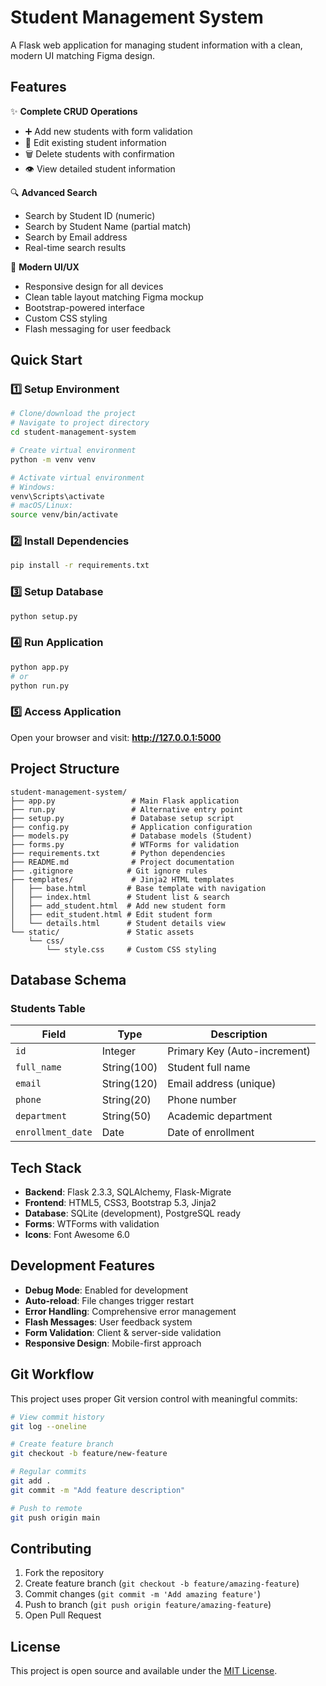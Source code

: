 # Student Management System

A Flask web application for managing student information with a clean, modern UI matching Figma design.

## Features

✨ **Complete CRUD Operations**
- ➕ Add new students with form validation
- 📝 Edit existing student information  
- 🗑️ Delete students with confirmation
- 👁️ View detailed student information

🔍 **Advanced Search**
- Search by Student ID (numeric)
- Search by Student Name (partial match)
- Search by Email address
- Real-time search results

🎨 **Modern UI/UX**
- Responsive design for all devices
- Clean table layout matching Figma mockup
- Bootstrap-powered interface
- Custom CSS styling
- Flash messaging for user feedback

## Quick Start

### 1️⃣ Setup Environment
```bash
# Clone/download the project
# Navigate to project directory
cd student-management-system

# Create virtual environment  
python -m venv venv

# Activate virtual environment
# Windows:
venv\Scripts\activate
# macOS/Linux:
source venv/bin/activate
```

### 2️⃣ Install Dependencies
```bash
pip install -r requirements.txt
```

### 3️⃣ Setup Database
```bash
python setup.py
```

### 4️⃣ Run Application
```bash
python app.py
# or
python run.py
```

### 5️⃣ Access Application
Open your browser and visit: **http://127.0.0.1:5000**

## Project Structure

```
student-management-system/
├── app.py                 # Main Flask application
├── run.py                 # Alternative entry point
├── setup.py               # Database setup script
├── config.py              # Application configuration
├── models.py              # Database models (Student)
├── forms.py               # WTForms for validation
├── requirements.txt       # Python dependencies
├── README.md              # Project documentation
├── .gitignore            # Git ignore rules
├── templates/             # Jinja2 HTML templates
│   ├── base.html         # Base template with navigation
│   ├── index.html        # Student list & search
│   ├── add_student.html  # Add new student form
│   ├── edit_student.html # Edit student form
│   └── details.html      # Student details view
└── static/               # Static assets
    └── css/
        └── style.css     # Custom CSS styling
```

## Database Schema

### Students Table
| Field | Type | Description |
|-------|------|-------------|
| `id` | Integer | Primary Key (Auto-increment) |
| `full_name` | String(100) | Student full name |
| `email` | String(120) | Email address (unique) |
| `phone` | String(20) | Phone number |
| `department` | String(50) | Academic department |
| `enrollment_date` | Date | Date of enrollment |

## Tech Stack

- **Backend**: Flask 2.3.3, SQLAlchemy, Flask-Migrate
- **Frontend**: HTML5, CSS3, Bootstrap 5.3, Jinja2
- **Database**: SQLite (development), PostgreSQL ready
- **Forms**: WTForms with validation
- **Icons**: Font Awesome 6.0

## Development Features

- **Debug Mode**: Enabled for development
- **Auto-reload**: File changes trigger restart
- **Error Handling**: Comprehensive error management
- **Flash Messages**: User feedback system
- **Form Validation**: Client & server-side validation
- **Responsive Design**: Mobile-first approach

## Git Workflow

This project uses proper Git version control with meaningful commits:

```bash
# View commit history
git log --oneline

# Create feature branch
git checkout -b feature/new-feature

# Regular commits
git add .
git commit -m "Add feature description"

# Push to remote
git push origin main
```

## Contributing

1. Fork the repository
2. Create feature branch (`git checkout -b feature/amazing-feature`)
3. Commit changes (`git commit -m 'Add amazing feature'`)
4. Push to branch (`git push origin feature/amazing-feature`)
5. Open Pull Request

## License

This project is open source and available under the [MIT License](LICENSE).
